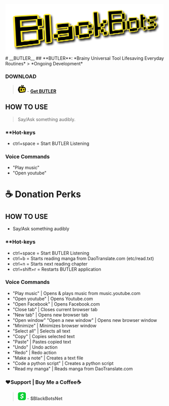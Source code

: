 <img src="BlackBots-Logo-word.png" width="500">
# __BUTLER__
## **BUTLER**: *Brainy Universal Tool Lifesaving Everyday Routines*
> *Ongoing Development*

### DOWNLOAD
> <img src="https://raw.githubusercontent.com/black-bots/BUTLER/main/512x512.png" width="25" height="25"> - **[Get BUTLER](https://---/)**


## HOW TO USE
> Say/Ask something audibly.
### **Hot-keys
* ctrl+space = Start BUTLER Listening
### **Voice Commands**
* "Play music"
* "Open youtube"


# ☕ Donation Perks
## HOW TO USE
* Say/Ask something audibly
### **Hot-keys
* ctrl+space = Start BUTLER Listening
* ctrl+b = Starts reading manga from  DaoTranslate.com (etc/read.txt)
* ctrl+n =  Starts next reading chapter
* ctrl+shift+r = Restarts BUTLER application
### **Voice Commands**
* "Play music" | Opens & plays music from music.youtube.com
* "Open youtube" | Opens Youtube.com
* "Open Facebook" | Opens Facebook.com
* "Close tab" | Closes current browser tab
* "New tab" | Opens new browser tab
* "Open window" "Open a new window" | Opens new browser window
* "Minimize" | Minimizes browser window
* "Select all" | Selects all text
* "Copy" | Copies selected text
* "Paste" | Pastes copied text
* "Undo" | Undo action
* "Redo" | Redo action
* "Make a note" | Creates a text file
* "Code a python script" | Creates a python script
* "Read my manga" | Reads manga from DaoTranslate.com
  

### ❤Support | Buy Me a Coffee☕
> <img src="https://raw.githubusercontent.com/black-bots/BUTLER/main/don.png" width="25" height="25"> - **$BlackBotsNet**







